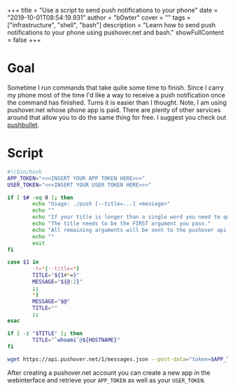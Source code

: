 +++
title = "Use a script to send push notifications to your phone"
date = "2019-10-01T08:54:19.931"
author = "b0wter"
cover = ""
tags = ["infrastructure", "shell", "bash"]
description = "Learn how to send push notifications to your phone using pushover.net and bash."
showFullContent = false
+++

# Goal
Sometime I run commands that take quite some time to finish. Since I carry my phone most of the time I'd like a way to receive a push notification once the command has finished. Turns it is easier than I thought. Note, I am using pushover.net whose phone app is paid. There are plenty of other services around that allow you to do the same thing for free. I suggest you check out [pushbullet](https://pushbullet.com).

# Script

```bash
#!/bin/bash
APP_TOKEN="<<<INSERT YOUR APP TOKEN HERE>>>"
USER_TOKEN="<<<INSERT YOUR USER TOKEN HERE>>>"

if [ $# -eq 0 ]; then
        echo "Usage: ./push [--title=...] <message>"
        echo ""
        echo "If your title is longer than a single word you need to quote it."
        echo "The title needs to be the FIRST argument you pass."
        echo "All remaining arguments will be sent to the pushover api as a single message."
        echo ""
        exit
fi

case $1 in
        -t=*|--title=*)
        TITLE="${1#*=}"
        MESSAGE="${@:2}"
        ;;
        *)
        MESSAGE="$@"
        TITLE=""
        ;;
esac

if [ -z "$TITLE" ]; then
        TITLE="`whoami`@${HOSTNAME}"
fi

wget https://api.pushover.net/1/messages.json --post-data="token=$APP_TOKEN&user=$USER_TOKEN&message=$MESSAGE&title=$TITLE" -qO- > /dev/null 2>&1 &
```
After creating a pushover.net account you can create a new app in the webinterface and retrieve your `APP_TOKEN` as well as your `USER_TOKEN`.
